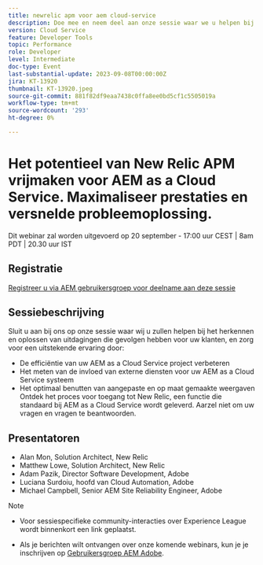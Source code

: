 ```yaml
---
title: newrelic apm voor aem cloud-service
description: Doe mee en neem deel aan onze sessie waar we u helpen bij het herkennen en oplossen van uitdagingen die van invloed zijn op uw eindgebruikers, en zorg voor een uitstekende ervaring door - De efficiëntie van uw AEM as a Cloud Service project verbeteren | Meting van de invloed van externe diensten op uw AEM as a Cloud Service systeem | De aangepaste en op maat gesneden weergaven optimaal benutten. Ontdek het proces voor toegang tot New Relic, een functie die standaard is opgenomen met AEM as a Cloud Service. Aarzel niet om uw vragen en vragen te beantwoorden.
version: Cloud Service
feature: Developer Tools
topic: Performance
role: Developer
level: Intermediate
doc-type: Event
last-substantial-update: 2023-09-08T00:00:00Z
jira: KT-13920
thumbnail: KT-13920.jpeg
source-git-commit: 881f82df9eaa7438c0ffa8ee0bd5cf1c5505019a
workflow-type: tm+mt
source-wordcount: '293'
ht-degree: 0%

---
```



# Het potentieel van New Relic APM vrijmaken voor AEM as a Cloud Service. Maximaliseer prestaties en versnelde probleemoplossing.

Dit webinar zal worden uitgevoerd op 20 september - 17:00 uur CEST | 8am PDT | 20.30 uur IST

## Registratie

[Registreer u via AEM gebruikersgroep voor deelname aan deze sessie](https://aem-augs.adobe.com/events/details/adobe-experience-manager-aem-learning-chapter-presents-harness-the-power-of-new-relic-apm-for-aem-as-a-cloud-service-boost-performance-amp-rapid-issue-fix/)

## Sessiebeschrijving

Sluit u aan bij ons op onze sessie waar wij u zullen helpen bij het herkennen en oplossen van uitdagingen die gevolgen hebben voor uw klanten, en zorg voor een uitstekende ervaring door:
* De efficiëntie van uw AEM as a Cloud Service project verbeteren
* Het meten van de invloed van externe diensten voor uw AEM as a Cloud Service systeem
* Het optimaal benutten van aangepaste en op maat gemaakte weergaven Ontdek het proces voor toegang tot New Relic, een functie die standaard bij AEM as a Cloud Service wordt geleverd. Aarzel niet om uw vragen en vragen te beantwoorden.

## Presentatoren

* Alan Mon, Solution Architect, New Relic
* Matthew Lowe, Solution Architect, New Relic
* Adam Pazik, Director Software Development, Adobe
* Luciana Surdoiu, hoofd van Cloud Automation, Adobe
* Michael Campbell, Senior AEM Site Reliability Engineer, Adobe

>[!NOTE]
>
>* Voor sessiespecifieke community-interacties over Experience League wordt binnenkort een link geplaatst.
>
>* Als je berichten wilt ontvangen over onze komende webinars, kun je je inschrijven op [Gebruikersgroep AEM Adobe](https://aem-augs.adobe.com/).


